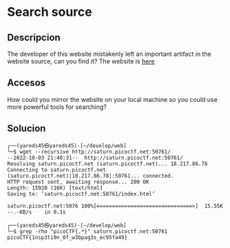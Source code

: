 # Search source

## Descripcion
The developer of this website mistakenly left an important artifact in the website source, can you find it? The website is [here](http://saturn.picoctf.net:50761/)

## Accesos
How could you mirror the website on your local machine so you could use more powerful tools for searching?

## Solucion
```console
┌──(yareds45㉿yareds45)-[~/develop/web]
└─$ wget --recursive http://saturn.picoctf.net:50761/
--2022-10-03 21:40:31--  http://saturn.picoctf.net:50761/
Resolving saturn.picoctf.net (saturn.picoctf.net)... 18.217.86.78
Connecting to saturn.picoctf.net (saturn.picoctf.net)|18.217.86.78|:50761... connected.
HTTP request sent, awaiting response... 200 OK
Length: 15920 (16K) [text/html]
Saving to: ‘saturn.picoctf.net:50761/index.html’

saturn.picoctf.net:5076 100%[===============================>]  15.55K  --.-KB/s    in 0.1s  

┌──(yareds45㉿yareds45)-[~/develop/web]
└─$ grep -rho "picoCTF{.*}" saturn.picoctf.net:50761  
picoCTF{1nsp3ti0n_0f_w3bpag3s_ec95fa49}

```